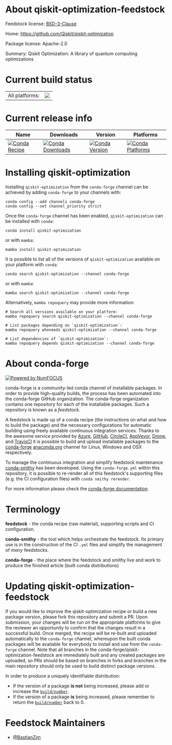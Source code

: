 About qiskit-optimization-feedstock
===================================

Feedstock license: [BSD-3-Clause](https://github.com/conda-forge/qiskit-optimization-feedstock/blob/main/LICENSE.txt)

Home: https://github.com/Qiskit/qiskit-optimization

Package license: Apache-2.0

Summary: Qiskit Optimization: A library of quantum computing optimizations

Current build status
====================


<table><tr><td>All platforms:</td>
    <td>
      <a href="https://dev.azure.com/conda-forge/feedstock-builds/_build/latest?definitionId=15815&branchName=main">
        <img src="https://dev.azure.com/conda-forge/feedstock-builds/_apis/build/status/qiskit-optimization-feedstock?branchName=main">
      </a>
    </td>
  </tr>
</table>

Current release info
====================

| Name | Downloads | Version | Platforms |
| --- | --- | --- | --- |
| [![Conda Recipe](https://img.shields.io/badge/recipe-qiskit--optimization-green.svg)](https://anaconda.org/conda-forge/qiskit-optimization) | [![Conda Downloads](https://img.shields.io/conda/dn/conda-forge/qiskit-optimization.svg)](https://anaconda.org/conda-forge/qiskit-optimization) | [![Conda Version](https://img.shields.io/conda/vn/conda-forge/qiskit-optimization.svg)](https://anaconda.org/conda-forge/qiskit-optimization) | [![Conda Platforms](https://img.shields.io/conda/pn/conda-forge/qiskit-optimization.svg)](https://anaconda.org/conda-forge/qiskit-optimization) |

Installing qiskit-optimization
==============================

Installing `qiskit-optimization` from the `conda-forge` channel can be achieved by adding `conda-forge` to your channels with:

```
conda config --add channels conda-forge
conda config --set channel_priority strict
```

Once the `conda-forge` channel has been enabled, `qiskit-optimization` can be installed with `conda`:

```
conda install qiskit-optimization
```

or with `mamba`:

```
mamba install qiskit-optimization
```

It is possible to list all of the versions of `qiskit-optimization` available on your platform with `conda`:

```
conda search qiskit-optimization --channel conda-forge
```

or with `mamba`:

```
mamba search qiskit-optimization --channel conda-forge
```

Alternatively, `mamba repoquery` may provide more information:

```
# Search all versions available on your platform:
mamba repoquery search qiskit-optimization --channel conda-forge

# List packages depending on `qiskit-optimization`:
mamba repoquery whoneeds qiskit-optimization --channel conda-forge

# List dependencies of `qiskit-optimization`:
mamba repoquery depends qiskit-optimization --channel conda-forge
```


About conda-forge
=================

[![Powered by
NumFOCUS](https://img.shields.io/badge/powered%20by-NumFOCUS-orange.svg?style=flat&colorA=E1523D&colorB=007D8A)](https://numfocus.org)

conda-forge is a community-led conda channel of installable packages.
In order to provide high-quality builds, the process has been automated into the
conda-forge GitHub organization. The conda-forge organization contains one repository
for each of the installable packages. Such a repository is known as a *feedstock*.

A feedstock is made up of a conda recipe (the instructions on what and how to build
the package) and the necessary configurations for automatic building using freely
available continuous integration services. Thanks to the awesome service provided by
[Azure](https://azure.microsoft.com/en-us/services/devops/), [GitHub](https://github.com/),
[CircleCI](https://circleci.com/), [AppVeyor](https://www.appveyor.com/),
[Drone](https://cloud.drone.io/welcome), and [TravisCI](https://travis-ci.com/)
it is possible to build and upload installable packages to the
[conda-forge](https://anaconda.org/conda-forge) [anaconda.org](https://anaconda.org/)
channel for Linux, Windows and OSX respectively.

To manage the continuous integration and simplify feedstock maintenance
[conda-smithy](https://github.com/conda-forge/conda-smithy) has been developed.
Using the ``conda-forge.yml`` within this repository, it is possible to re-render all of
this feedstock's supporting files (e.g. the CI configuration files) with ``conda smithy rerender``.

For more information please check the [conda-forge documentation](https://conda-forge.org/docs/).

Terminology
===========

**feedstock** - the conda recipe (raw material), supporting scripts and CI configuration.

**conda-smithy** - the tool which helps orchestrate the feedstock.
                   Its primary use is in the construction of the CI ``.yml`` files
                   and simplify the management of *many* feedstocks.

**conda-forge** - the place where the feedstock and smithy live and work to
                  produce the finished article (built conda distributions)


Updating qiskit-optimization-feedstock
======================================

If you would like to improve the qiskit-optimization recipe or build a new
package version, please fork this repository and submit a PR. Upon submission,
your changes will be run on the appropriate platforms to give the reviewer an
opportunity to confirm that the changes result in a successful build. Once
merged, the recipe will be re-built and uploaded automatically to the
`conda-forge` channel, whereupon the built conda packages will be available for
everybody to install and use from the `conda-forge` channel.
Note that all branches in the conda-forge/qiskit-optimization-feedstock are
immediately built and any created packages are uploaded, so PRs should be based
on branches in forks and branches in the main repository should only be used to
build distinct package versions.

In order to produce a uniquely identifiable distribution:
 * If the version of a package **is not** being increased, please add or increase
   the [``build/number``](https://docs.conda.io/projects/conda-build/en/latest/resources/define-metadata.html#build-number-and-string).
 * If the version of a package **is** being increased, please remember to return
   the [``build/number``](https://docs.conda.io/projects/conda-build/en/latest/resources/define-metadata.html#build-number-and-string)
   back to 0.

Feedstock Maintainers
=====================

* [@BastianZim](https://github.com/BastianZim/)

